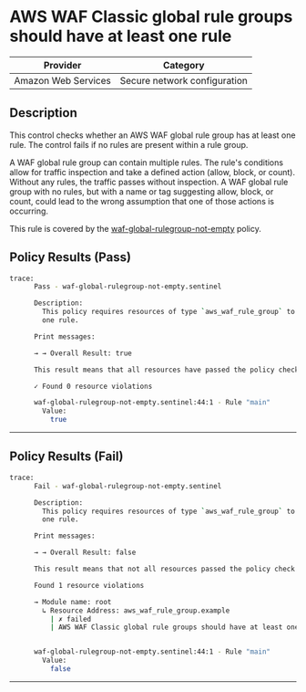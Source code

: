# AWS WAF Classic global rule groups should have at least one rule

| Provider            | Category                     |
|---------------------|------------------------------|
| Amazon Web Services | Secure network configuration |

## Description

This control checks whether an AWS WAF global rule group has at least one rule. The control fails if no rules are present within a rule group.

A WAF global rule group can contain multiple rules. The rule's conditions allow for traffic inspection and take a defined action (allow, block, or count). Without any rules, the traffic passes without inspection. A WAF global rule group with no rules, but with a name or tag suggesting allow, block, or count, could lead to the wrong assumption that one of those actions is occurring.

This rule is covered by the [waf-global-rulegroup-not-empty](https://github.com/hashicorp/policy-library-NIST-Policy-Set-for-AWS-Terraform/blob/main/policies/waf/waf-global-rulegroup-not-empty.sentinel) policy.

## Policy Results (Pass)
```bash
trace:
      Pass - waf-global-rulegroup-not-empty.sentinel

      Description:
        This policy requires resources of type `aws_waf_rule_group` to have at least
        one rule.

      Print messages:

      → → Overall Result: true

      This result means that all resources have passed the policy check for the policy waf-global-rulegroup-not-empty.

      ✓ Found 0 resource violations

      waf-global-rulegroup-not-empty.sentinel:44:1 - Rule "main"
        Value:
          true
```

---

## Policy Results (Fail)
```bash
trace:
      Fail - waf-global-rulegroup-not-empty.sentinel

      Description:
        This policy requires resources of type `aws_waf_rule_group` to have at least
        one rule.

      Print messages:

      → → Overall Result: false

      This result means that not all resources passed the policy check and the protected behavior is not allowed for the policy waf-global-rulegroup-not-empty.

      Found 1 resource violations

      → Module name: root
        ↳ Resource Address: aws_waf_rule_group.example
          | ✗ failed
          | AWS WAF Classic global rule groups should have at least one rule. Refer to https://docs.aws.amazon.com/securityhub/latest/userguide/waf-controls.html#waf-7 for more details.


      waf-global-rulegroup-not-empty.sentinel:44:1 - Rule "main"
        Value:
          false
```

---
